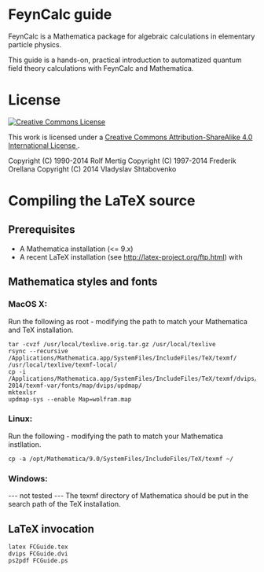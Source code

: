 # FeynCalc guide

FeynCalc is a Mathematica package for algebraic calculations in
elementary particle physics.

This guide is a hands-on, practical introduction to automatized 
quantum field theory calculations with FeynCalc and Mathematica.

# License

<a rel="license" href="http://creativecommons.org/licenses/by-sa/4.0/">
<img alt="Creative Commons License" style="border-width:0" src="https://i.creativecommons.org/l/by-sa/4.0/88x31.png" />
</a>

This work is licensed under a
<a rel="license" href="http://creativecommons.org/licenses/by-sa/4.0/">
Creative Commons Attribution-ShareAlike 4.0 International License
</a>.

Copyright (C) 1990-2014 Rolf Mertig
Copyright (C) 1997-2014 Frederik Orellana
Copyright (C) 2014      Vladyslav Shtabovenko

# Compiling the LaTeX source

## Prerequisites

- A Mathematica installation (<= 9.x)
- A recent LaTeX installation (see http://latex-project.org/ftp.html) with 

## Mathematica styles and fonts

### MacOS X:

Run the following as root - modifying the path to match your Mathematica and TeX installation.

	tar -cvzf /usr/local/texlive.orig.tar.gz /usr/local/texlive
	rsync --recursive /Applications/Mathematica.app/SystemFiles/IncludeFiles/TeX/texmf/ /usr/local/texlive/texmf-local/
	cp -i /Applications/Mathematica.app/SystemFiles/IncludeFiles/TeX/texmf/dvips/config/wolfram.map 2014/texmf-var/fonts/map/dvips/updmap/
	mktexlsr
	updmap-sys --enable Map=wolfram.map

### Linux:

Run the following - modifying the path to match your Mathematica instllation.

	cp -a /opt/Mathematica/9.0/SystemFiles/IncludeFiles/TeX/texmf ~/

### Windows:

--- not tested ---
The texmf directory of Mathematica should be put in the search path of the TeX installation.

## LaTeX invocation

	latex FCGuide.tex
	dvips FCGuide.dvi
	ps2pdf FCGuide.ps

